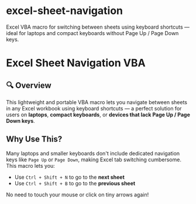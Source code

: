 # excel-sheet-navigation
Excel VBA macro for switching between sheets using keyboard shortcuts — ideal for laptops and compact keyboards without Page Up / Page Down keys.
# Excel Sheet Navigation VBA

## 🔍 Overview

This lightweight and portable VBA macro lets you navigate between sheets in any Excel workbook using keyboard shortcuts — a perfect solution for users on **laptops**, **compact keyboards**, or **devices that lack Page Up / Page Down keys**.

## Why Use This?

Many laptops and smaller keyboards don't include dedicated navigation keys like `Page Up` or `Page Down`, making Excel tab switching cumbersome. This macro lets you:

- Use `Ctrl + Shift + N` to go to the **next sheet**
- Use `Ctrl + Shift + B` to go to the **previous sheet**

No need to touch your mouse or click on tiny arrows again!
